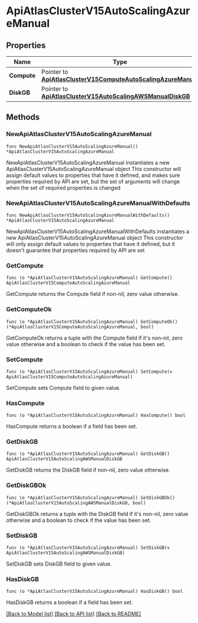 # ApiAtlasClusterV15AutoScalingAzureManual

## Properties

Name | Type | Description | Notes
------------ | ------------- | ------------- | -------------
**Compute** | Pointer to [**ApiAtlasClusterV15ComputeAutoScalingAzureManual**](ApiAtlasClusterV15ComputeAutoScalingAzureManual.md) |  | [optional] 
**DiskGB** | Pointer to [**ApiAtlasClusterV15AutoScalingAWSManualDiskGB**](ApiAtlasClusterV15AutoScalingAWSManualDiskGB.md) |  | [optional] 

## Methods

### NewApiAtlasClusterV15AutoScalingAzureManual

`func NewApiAtlasClusterV15AutoScalingAzureManual() *ApiAtlasClusterV15AutoScalingAzureManual`

NewApiAtlasClusterV15AutoScalingAzureManual instantiates a new ApiAtlasClusterV15AutoScalingAzureManual object
This constructor will assign default values to properties that have it defined,
and makes sure properties required by API are set, but the set of arguments
will change when the set of required properties is changed

### NewApiAtlasClusterV15AutoScalingAzureManualWithDefaults

`func NewApiAtlasClusterV15AutoScalingAzureManualWithDefaults() *ApiAtlasClusterV15AutoScalingAzureManual`

NewApiAtlasClusterV15AutoScalingAzureManualWithDefaults instantiates a new ApiAtlasClusterV15AutoScalingAzureManual object
This constructor will only assign default values to properties that have it defined,
but it doesn't guarantee that properties required by API are set

### GetCompute

`func (o *ApiAtlasClusterV15AutoScalingAzureManual) GetCompute() ApiAtlasClusterV15ComputeAutoScalingAzureManual`

GetCompute returns the Compute field if non-nil, zero value otherwise.

### GetComputeOk

`func (o *ApiAtlasClusterV15AutoScalingAzureManual) GetComputeOk() (*ApiAtlasClusterV15ComputeAutoScalingAzureManual, bool)`

GetComputeOk returns a tuple with the Compute field if it's non-nil, zero value otherwise
and a boolean to check if the value has been set.

### SetCompute

`func (o *ApiAtlasClusterV15AutoScalingAzureManual) SetCompute(v ApiAtlasClusterV15ComputeAutoScalingAzureManual)`

SetCompute sets Compute field to given value.

### HasCompute

`func (o *ApiAtlasClusterV15AutoScalingAzureManual) HasCompute() bool`

HasCompute returns a boolean if a field has been set.

### GetDiskGB

`func (o *ApiAtlasClusterV15AutoScalingAzureManual) GetDiskGB() ApiAtlasClusterV15AutoScalingAWSManualDiskGB`

GetDiskGB returns the DiskGB field if non-nil, zero value otherwise.

### GetDiskGBOk

`func (o *ApiAtlasClusterV15AutoScalingAzureManual) GetDiskGBOk() (*ApiAtlasClusterV15AutoScalingAWSManualDiskGB, bool)`

GetDiskGBOk returns a tuple with the DiskGB field if it's non-nil, zero value otherwise
and a boolean to check if the value has been set.

### SetDiskGB

`func (o *ApiAtlasClusterV15AutoScalingAzureManual) SetDiskGB(v ApiAtlasClusterV15AutoScalingAWSManualDiskGB)`

SetDiskGB sets DiskGB field to given value.

### HasDiskGB

`func (o *ApiAtlasClusterV15AutoScalingAzureManual) HasDiskGB() bool`

HasDiskGB returns a boolean if a field has been set.


[[Back to Model list]](../README.md#documentation-for-models) [[Back to API list]](../README.md#documentation-for-api-endpoints) [[Back to README]](../README.md)


